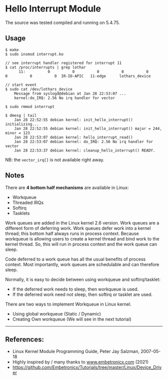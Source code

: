 # Hello Interrupt Module

The source was tested compiled and running on 5.4.75.  


## Usage

```
$ make
$ sudo insmod interrupt.ko

// see interrupt handler registered for interrupt 11
$ cat /proc/interrupts | grep lothar
      11:          0          0          0          0          0          0          0          0  IR-IO-APIC   11-edge      lothars_device

// start event
$ sudo cat /dev/lothars_device
    Message from syslogd@debian at Jan 28 22:53:07 ...
    kernel:do_IRQ: 2.56 No irq handler for vector

$ sudo rmmod interrupt

$ dmesg | tail
    Jan 28 22:52:55 debian kernel: init_hello_interrupt() initializing...
    Jan 28 22:52:55 debian kernel: init_hello_interrupt() major = 244, minor = 123
    Jan 28 22:53:07 debian kernel: hello_interrupt_read()
    Jan 28 22:53:07 debian kernel: do_IRQ: 2.56 No irq handler for vector
    Jan 28 22:53:37 debian kernel: cleanup_hello_interrupt() READY.

```

NB: the ``vector_irq[]`` is not available right away.


## Notes

There are **4 bottom half mechanisms** are available in Linux:  

 * Workqueue
 * Threaded IRQs
 * Softirq
 * Tasklets


Work queues are added in the Linux kernel 2.6 version. Work queues are a different form of deferring work. Work queues defer work into a kernel thread; this bottom half always runs in process context. Because workqueue is allowing users to create a kernel thread and bind work to the kernel thread. So, this will run in process context and the work queue can sleep.  

Code deferred to a work queue has all the usual benefits of process context. Most importantly, work queues are schedulable and can therefore sleep.  

Normally, it is easy to decide between using workqueue and softirq/tasklet:  

 * If the deferred work needs to sleep, then workqueue is used.
 * If the deferred work need not sleep, then softirq or tasklet are used.

There are two ways to implement Workqueue in Linux kernel.  

 * Using global workqueue (Static / Dynamic)
 * Creating Own workqueue (We will see in the next tutorial)

---

## References:

 * Linux Kernel Module Programming Guide, Peter Jay Salzman, 2007-05-18
 * Highly inspired by / many thanks to www.embetronicx.com (2021)
 * https://github.com/Embetronicx/Tutorials/tree/master/Linux/Device_Driver
